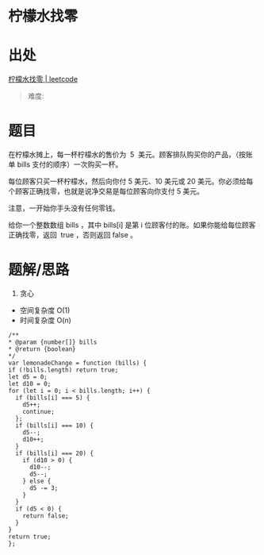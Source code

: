 # 柠檬水找零

# 出处

[柠檬水找零 | leetcode](https://leetcode-cn.com/problems/lemonade-change/)

> 难度:

# 题目

在柠檬水摊上，每一杯柠檬水的售价为  5  美元。顾客排队购买你的产品，（按账单 bills 支付的顺序）一次购买一杯。

每位顾客只买一杯柠檬水，然后向你付 5 美元、10 美元或 20 美元。你必须给每个顾客正确找零，也就是说净交易是每位顾客向你支付 5 美元。

注意，一开始你手头没有任何零钱。

给你一个整数数组 bills ，其中 bills[i] 是第 i 位顾客付的账。如果你能给每位顾客正确找零，返回  true ，否则返回 false 。

# 题解/思路

1. 贪心

- 空间复杂度 O(1)
- 时间复杂度 O(n)

```
/**
* @param {number[]} bills
* @return {boolean}
*/
var lemonadeChange = function (bills) {
if (!bills.length) return true;
let d5 = 0;
let d10 = 0;
for (let i = 0; i < bills.length; i++) {
  if (bills[i] === 5) {
    d5++;
    continue;
  };
  if (bills[i] === 10) {
    d5--;
    d10++;
  }
  if (bills[i] === 20) {
    if (d10 > 0) {
      d10--;
      d5--;
    } else {
      d5 -= 3;
    }
  }
  if (d5 < 0) {
    return false;
  }
}
return true;
};
```
